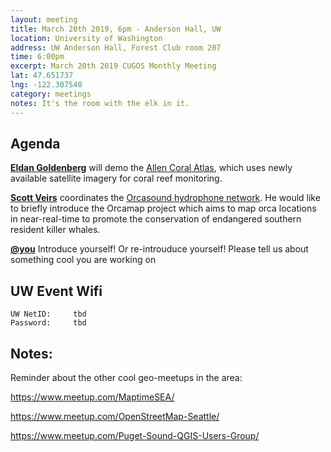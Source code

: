 ```yaml
---
layout: meeting
title: March 20th 2019, 6pm - Anderson Hall, UW
location: University of Washington
address: UW Anderson Hall, Forest Club room 207
time: 6:00pm
excerpt: March 20th 2019 CUGOS Monthly Meeting
lat: 47.651737
lng: -122.307540
category: meetings
notes: It's the room with the elk in it.
---
```



## Agenda

**[Eldan Goldenberg](https://eldang.xyz/)** will demo the [Allen Coral Atlas](http://allencoralatlas.org/), which uses newly available satellite imagery for coral reef monitoring.

**[Scott Veirs](https://scottveirs.github.io/)** coordinates the [Orcasound hydrophone network](http://orcasound.net). He would like to briefly introduce the Orcamap project which aims to map orca locations in near-real-time to promote the conservation of endangered southern resident killer whales. 

**[@you](http://cugos.org/people/)** Introduce yourself! Or re-introuduce yourself! Please tell us about something cool you are working on

## UW Event Wifi

```
UW NetID:     tbd
Password:     tbd
```

## Notes: 
Reminder about the other cool geo-meetups in the area:

https://www.meetup.com/MaptimeSEA/

https://www.meetup.com/OpenStreetMap-Seattle/

https://www.meetup.com/Puget-Sound-QGIS-Users-Group/
